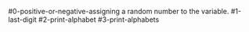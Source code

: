 #0-positive-or-negative-assigning a random number to the variable.
#1-last-digit
#2-print-alphabet
#3-print-alphabets
